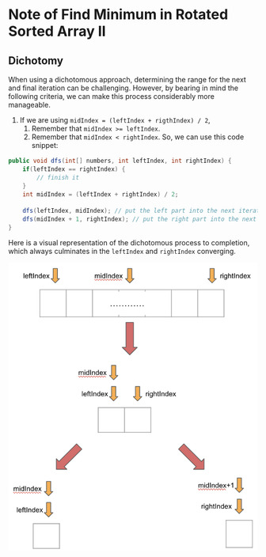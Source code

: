 # Note of Find Minimum in Rotated Sorted Array II
## Dichotomy
When using a dichotomous approach, determining the range for the next and final iteration can be challenging. However, 
by bearing in mind the following criteria, we can make this process considerably more manageable.

1. If we are using `midIndex = (leftIndex + rigthIndex) / 2`, 
   1. Remember that `midIndex >= leftIndex`.
   2. Remember that `midIndex < rightIndex`.
So, we can use this code snippet:
```java
public void dfs(int[] numbers, int leftIndex, int rightIndex) {
    if(leftIndex == rightIndex) {
        // finish it
    }
    int midIndex = (leftIndex + rightIndex) / 2;
    
    dfs(leftIndex, midIndex); // put the left part into the next iteration
    dfs(midIndex + 1, rightIndex); // put the right part into the next iteration
}
```
Here is a visual representation of the dichotomous process to completion, which always culminates in the `leftIndex` and 
`rightIndex` converging.  

![dichotomous_edge.png](dichotomous_edge.png)